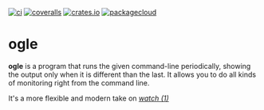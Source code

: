 [![ci](https://github.com/lpenz/ogle/workflows/CI/badge.svg)](https://github.com/lpenz/ogle/actions)
[![coveralls](https://coveralls.io/repos/github/lpenz/ogle/badge.svg?branch=main)](https://coveralls.io/github/lpenz/ogle?branch=main)
[![crates.io](https://img.shields.io/crates/v/ogle)](https://crates.io/crates/ogle)
[![packagecloud](https://img.shields.io/badge/deb-packagecloud.io-844fec.svg)](https://packagecloud.io/app/lpenz/debian/search?q=ogle)

# ogle

**ogle** is a program that runs the given command-line periodically,
showing the output only when it is different than the last.
It allows you to do all kinds of monitoring right from the command
line.

It's a more flexible and modern take on *[watch (1)]*


[watch (1)]: https://linux.die.net/man/1/watch

